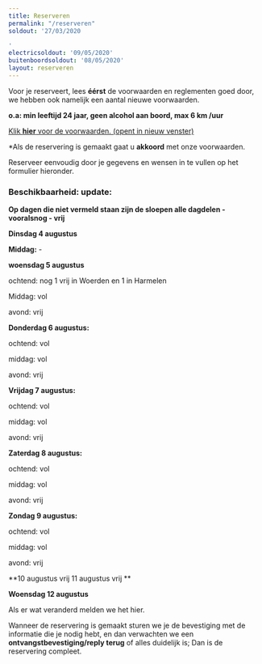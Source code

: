 ```yaml
---
title: Reserveren
permalink: "/reserveren"
soldout: '27/03/2020

'
electricsoldout: '09/05/2020'
buitenboordsoldout: '08/05/2020'
layout: reserveren
---
```


Voor je reserveert, lees **éérst** de voorwaarden en reglementen goed door,   
we hebben ook namelijk een aantal nieuwe voorwaarden.

**o.a: min leeftijd 24 jaar, geen alcohol aan boord, max 6 km /uur**

[Klik **hier** voor de voorwaarden. (opent in nieuw venster)](http://descheepsjongens.nl/voorwaarden)

*Als de reservering is gemaakt gaat u **akkoord** met onze voorwaarden.

Reserveer eenvoudig door je gegevens en wensen in te vullen op het formulier hieronder.

### Beschikbaarheid: update:
 

**Op dagen die niet vermeld staan
 zijn de sloepen alle dagdelen - vooralsnog - vrij**


**Dinsdag 4 augustus**

**Middag:**  -

**woensdag 5 augustus** 

ochtend: nog 1 vrij in Woerden en 1 in Harmelen 

Middag: vol

avond: vrij 

**Donderdag 6 augustus:**

ochtend: vol

middag: vol

avond: vrij


**Vrijdag 7 augustus:**

ochtend: vol

middag: vol 

avond: vrij

**Zaterdag 8 augustus:**

ochtend: vol 

middag: vol

avond: vrij

**Zondag 9 augustus:** 

ochtend: vol

middag: vol 

avond: vrij

**10 augustus  vrij
11 augustus  vrij **

**Woensdag 12 augustus**



Als er wat veranderd melden we het hier.

Wanneer de reservering is gemaakt sturen we je de bevestiging met de informatie die je nodig hebt, en dan verwachten we een **ontvangstbevestiging/reply terug** of alles duidelijk is; Dan is de reservering compleet.